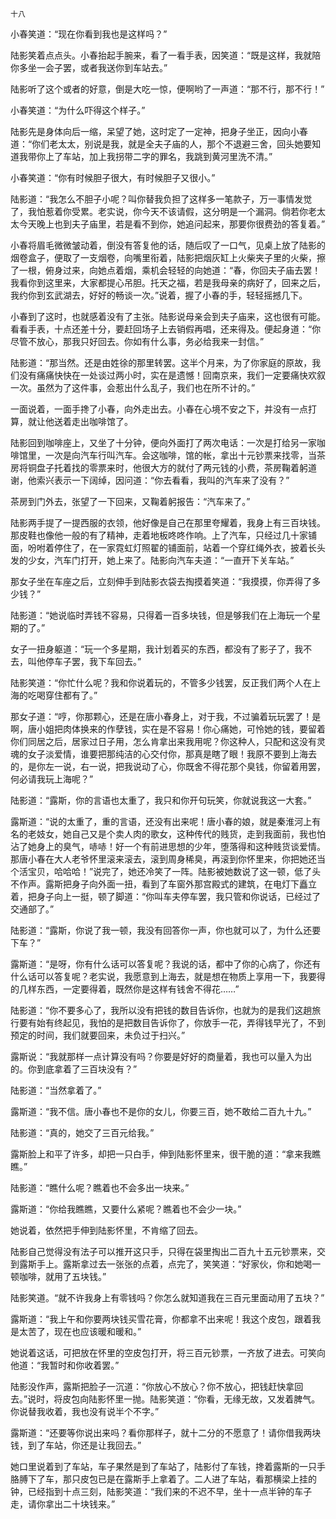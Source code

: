     十八 

   小春笑道：“现在你看到我也是这样吗？”

   陆影笑着点点头。小春抬起手腕来，看了一看手表，因笑道：“既是这样，我就陪你多坐一会子罢，或者我送你到车站去。”

   陆影听了这个或者的好意，倒是大吃一惊，便啊哟了一声道：“那不行，那不行！”

   小春笑道：“为什么吓得这个样子。”

   陆影先是身体向后一缩，呆望了她，这时定了一定神，把身子坐正，因向小春道：“你们老太太，别说是我，就是全夫子庙的人，那个不退避三舍，回头她要知道我带你上了车站，加上我拐带二字的罪名，我跳到黄河里洗不清。”

   小春笑道：“你有时候胆子很大，有时候胆子又很小。”

   陆影道：“我怎么不胆子小呢？叫你替我负担了这样多一笔款子，万一事情发觉了，我怕惹着你受累。老实说，你今天不该请假，这分明是一个漏洞。倘若你老太太今天晚上也到夫子庙里，若是看不到你，她追问起来，那要你很费劲的答复着。”

   小春将眉毛微微皱动着，倒没有答复他的话，随后叹了一口气，见桌上放了陆影的烟卷盒子，便取了一支烟卷，向嘴里衔着，陆影把烟灰缸上火柴夹子里的火柴，擦了一根，俯身过来，向她点着烟，乘机会轻轻的向她道：“春，你回夫子庙去罢！我看你到这里来，大家都提心吊胆。托天之福，若是我母亲的病好了，回来之后，我约你到玄武湖去，好好的畅谈一次。”说着，握了小春的手，轻轻摇撼几下。

   小春到了这时，也就感着没有了主张。陆影说母亲会到夫子庙来，这也很有可能。看看手表，十点还差十分，要赶回场子上去销假再唱，还来得及。便起身道：“你尽管不放心，那我只好回去。你如有什么事，务必给我来一封信。”

   陆影道：“那当然。还是由姓徐的那里转罢。这半个月来，为了你家庭的原故，我们没有痛痛快快在一处谈过两小时，实在是遗憾！回南京来，我们一定要痛快欢叙一次。虽然为了这件事，会惹出什么乱子，我们也在所不计的。”

   一面说着，一面手搀了小春，向外走出去。小春在心境不安之下，并没有一点打算，就让他送着走出咖啡馆了。

   陆影回到咖啡座上，又坐了十分钟，便向外面打了两次电话：一次是打给另一家咖啡馆里，一次是向汽车行叫汽车。会这咖啡，馆的帐，拿出十元钞票来找零，当茶房将铜盘子托着找的零票来时，他很大方的就付了两元钱的小费，茶房鞠着躬道谢，他索兴表示一下阔绰，因问道：“你去看看，我叫的汽车来了没有？”

   茶房到门外去，张望了一下回来，又鞠着躬报告：“汽车来了。”

   陆影两手提了一提西服的衣领，他好像是自己在那里夸耀着，我身上有三百块钱。那皮鞋也像他一般的有了精神，走着地板咚咚作响。上了汽车，只经过几十家铺面，吩咐着停住了，在一家霓虹灯照翟的铺面前，站着一个穿红绳外衣，披着长头发的少女，汽车门打开，她上来了。陆影向汽车夫道：“一直开下关车站。”

   那女子坐在车座之后，立刻伸手到陆影衣袋去掏摸着笑道：“我摸摸，你弄得了多少钱？”

   陆影道：“她说临时弄钱不容易，只得着一百多块钱，但是够我们在上海玩一个星期的了。”

   女子一扭身躯道：“玩一个多星期，我计划着买的东西，都没有了影子了，我不去，叫他停车子罢，我下车回去。”

   陆影笑道：“你忙什么呢？我和你说着玩的，不管多少钱罢，反正我们两个人在上海的吃喝穿住都有了。”

   那女子道：“哼，你那颗心，还是在唐小春身上，对于我，不过骗着玩玩罢了！是啊，唐小姐把肉体换来的作孽钱，实在是不容易！你心痛她，可怜她的钱，要留着你们同居之后，居家过日子用，怎么肯拿出来我用呢？你这种人，只配和这没有灵魂的女子淡爱情，谁要把那纯洁的心交付你，那真是瞎了眼！我原不要到上海去的，是你左一说，右一说，把我说动了心，你既舍不得花那个臭钱，你留着用罢，何必请我玩上海呢？”

   陆影道：“露斯，你的言语也太重了，我只和你开句玩笑，你就说我这一大套。”

   露斯道：“说的太重了，重的言语，还没有出来呢！唐小春的娘，就是秦淮河上有名的老妓女，她自己又是个卖人肉的歌女，这种传代的贱货，走到我面前，我也怕沾了她身上的臭气，哧哧！好一个有前进思想的少年，堕落得和这种贱货谈爱情。那唐小春在大人老爷怀里滚来滚去，滚到周身稀臭，再滚到你怀里来，你把她还当个活宝贝，哈哈哈！”说完了，她还冷笑了一阵。陆影被她数说了这一顿，低了头不作声。露斯把身子向外面一扭，看到了车窗外那宫殿式的建筑，在电灯下矗立着，把身子向上一挺，顿了脚道：“你叫车夫停车罢，我只管和你说话，已经过了交通部了。”

   陆影道：“露斯，你说了我一顿，我没有回答你一声，你也就可以了，为什么还要下车？”

   露斯道：“是呀，你有什么话可以答复呢？我说的话，都中了你的心病了，你还有什么话可以答复呢？老实说，我愿意到上海去，就是想在物质上享用一下，我要得的几样东西，一定要得着，既然你是这样有钱舍不得花……”

   陆影道：“你不要多心了，我所以没有把钱的数目告诉你，也就为的是我们这趟旅行要有始有终起见，我怕的是把数目告诉你了，你放手一花，弄得钱早光了，不到预定的时间，我们就要回来，未负过于扫兴。”

   露斯说：“我就那样一点计算没有吗？你要是好好的商量着，我也可以量入为出的。你到底拿着了三百块没有？”

   陆影道：“当然拿着了。”

   露斯道：“我不信。唐小春也不是你的女儿，你要三百，她不敢给二百九十九。”

   陆影道：“真的，她交了三百元给我。”

   露斯脸上和平了许多，却把一只白手，伸到陆影怀里来，很干脆的道：“拿来我瞧瞧。”

   陆影道：“瞧什么呢？瞧着也不会多出一块来。”

   露斯道：“你给我瞧瞧，又要什么紧呢？瞧着也不会少一块。”

   她说着，依然把手伸到陆影怀里，不肯缩了回去。

   陆影自己觉得没有法子可以推开这只手，只得在袋里掏出二百九十五元钞票来，交到露斯手上。露斯拿过去一张张的点着，点完了，笑笑道：“好家伙，你和她喝一顿咖啡，就用了五块钱。”

   陆影笑道。“就不许我身上有零钱吗？你怎么就知道我在三百元里面动用了五块？”

   露斯道：“我上午和你要两块钱买雪花膏，你都拿不出来呢！我这个皮包，跟着我是太苦了，现在也应该暖和暖和。”

   她说着这话，可把放在怀里的空皮包打开，将三百元钞票，一齐放了进去。可笑向他道：“我暂时和你收着罢。”

   陆影没作声，露斯把脸子一沉道：“你放心不放心？你不放心，把钱赶快拿回去。”说时，将皮包向陆影怀里一抛。陆影笑道：“你看，无缘无故，又发着脾气。你说替我收着，我也没有说半个不字。”

   露斯道：“还要等你说出来吗？看你那样子，就十二分的不愿意了！请你借我两块钱，到了车站，你还是让我回去。”

   她口里说着到了车站，车子果然是到了车站了，陆影付了车钱，搀着露斯的一只手胳膊下了车，那只皮包已是在露斯手上拿着了。二人进了车站，看那横梁上挂的钟，已经指到十点三刻，陆影笑道：“我们来的不迟不早，坐十一点半钟的车子走，请你拿出二十块钱来。”

